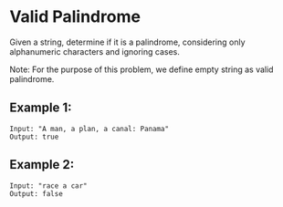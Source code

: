 # Valid Palindrome

Given a string, determine if it is a palindrome, considering only alphanumeric characters and ignoring cases.

Note: For the purpose of this problem, we define empty string as valid palindrome.

## Example 1:

```
Input: "A man, a plan, a canal: Panama"
Output: true
```

## Example 2:

```
Input: "race a car"
Output: false
```
